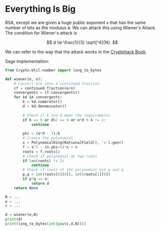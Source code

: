 # Everything Is Big 

RSA, except we are given a huge public exponent `e` that has the same number of bits as the modulus `N`. We can attack this using Wiener's Attack. The condition for Wiener's attack is 

$$
d \le \frac{1}{3} \sqrt[^4]{N}.
$$

We can refer to the way that the attack works in the [Cryptohack Book](https://cryptohack.gitbook.io/cryptobook/untitled/low-private-component-attacks/wieners-attack). 

Sage Implementation:

```python
from Crypto.Util.number import long_to_bytes

def wiener(e, n):
    # Convert e/n into a continued fraction
    cf = continued_fraction(e/n)
    convergents = cf.convergents()
    for kd in convergents:
        k = kd.numerator()
        d = kd.denominator()
        
        # Check if k and d meet the requirements
        if k == 0 or d%2 == 0 or e*d % k != 1:
            continue
        
        phi = (e*d - 1)/k
        # Create the polynomial
        x = PolynomialRing(RationalField(), 'x').gen()
        f = x^2 - (n-phi+1)*x + n
        roots = f.roots()
        # Check if polynomial as two roots
        if len(roots) != 2:
            continue
        # Check if roots of the polynomial are p and q
        p,q = int(roots[0][0]), int(roots[1][0])
        if p*q == n:
            return d
    return None

N = ...
e = ...
c = ...

d = wiener(e,N)
print(d)
print(long_to_bytes(int(pow(c,d,N))))
```